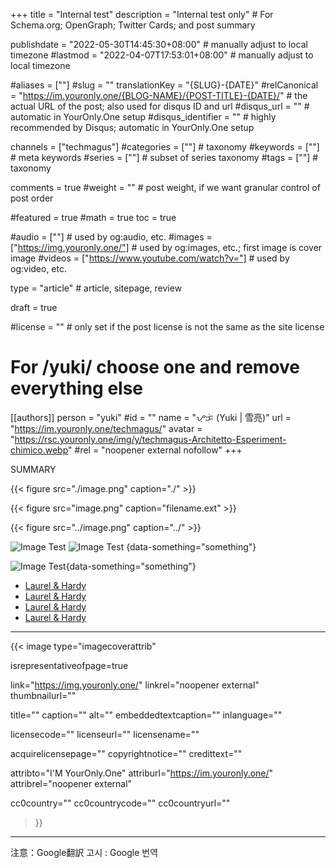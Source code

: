 +++
title = "Internal test"
description = "Internal test only"                                                    # For Schema.org; OpenGraph; Twitter Cards; and post summary

publishdate = "2022-05-30T14:45:30+08:00"                                        # manually adjust to local timezone
#lastmod = "2022-04-07T17:53:01+08:00"                                     # manually adjust to local timezone

#aliases = [""]
#slug = ""
translationKey = "{SLUG}-{DATE}"
#relCanonical = "https://im.youronly.one/{BLOG-NAME}/{POST-TITLE}-{DATE}/"                                                   # the actual URL of the post; also used for disqus ID and url
#disqus_url = ""                                                    # automatic in YourOnly.One setup
#disqus_identifier = ""                                             # highly recommended by Disqus; automatic in YourOnly.One setup

channels = ["techmagus"]
#categories = [""]                                                   # taxonomy
#keywords = [""]                                                     # meta keywords
#series = [""]                                                       # subset of series taxonomy
#tags = [""]                                                         # taxonomy

comments = true
#weight = ""                                                        # post weight, if we want granular control of post order

#featured = true
#math = true
toc = true

#audio = [""]                                                        # used by og:audio, etc.
#images = ["https://img.youronly.one/"]                                                       # used by og:images, etc.; first image is cover image
#videos = ["https://www.youtube.com/watch?v="]                                                       # used by og:video, etc.

type = "article"                                                           # article, sitepage, review

draft = true

#license = ""                                                       # only set if the post license is not the same as the site license

# For /yuki/ choose one and remove everything else
[[authors]]
  person = "yuki"
  #id = ""
  name = "ᜌᜓᜃᜒ (Yuki | 雪亮)"
  url = "https://im.youronly.one/techmagus/"
  avatar = "https://rsc.youronly.one/img/y/techmagus-Architetto-Esperiment-chimico.webp"
  #rel = "noopener external nofollow"
+++

SUMMARY

<!--more-->

{{< figure src="./image.png" caption="./" >}}

{{< figure src="image.png" caption="filename.ext" >}}

{{< figure src="../image.png" caption="../" >}}

![Image Test](https://gohugo.io/news/0.82.0-relnotes/featured.png)
![Image Test](https://gohugo.io/news/0.82.0-relnotes/featured.png)
{data-something="something"}

![Image Test](https://gohugo.io/news/0.82.0-relnotes/featured.png){data-something="something"}

- [Laurel & Hardy](/laurel-hardy/)
- [Laurel &amp; Hardy](/laurel-hardy/)
- [Laurel &#x26; Hardy](/laurel-hardy/)
- [Laurel &#38; Hardy](/laurel-hardy/)

---

{{< image
  type="imagecoverattrib"

  isrepresentativeofpage=true

  link="https://img.youronly.one/"
  linkrel="noopener external"
  thumbnailurl=""

  title=""
  caption=""
  alt=""
  embeddedtextcaption=""
  inlanguage=""

  licensecode=""
  licenseurl=""
  licensename=""

  acquirelicensepage=""
  copyrightnotice=""
  credittext=""

  attribto="I'M YourOnly.One"
  attriburl="https://im.youronly.one/"
  attribrel="noopener external"

  cc0country=""
  cc0countrycode=""
  cc0countryurl=""
>}}

---

注意：Google翻訳
고시 : Google 번역

